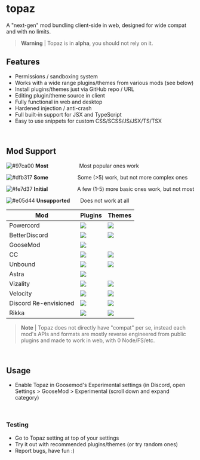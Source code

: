 # topaz
A "next-gen" mod bundling client-side in web, designed for wide compat and with no limits.

> **Warning** |
> Topaz is in **alpha**, you should not rely on it.

## Features
- Permissions / sandboxing system
- Works with a wide range plugins/themes from various mods (see below)
- Install plugins/themes just via GitHub repo / URL
- Editing plugin/theme source in client
- Fully functional in web and desktop
- Hardened injection / anti-crash
- Full built-in support for JSX and TypeScript
- Easy to use snippets for custom CSS/SCSS/JS/JSX/TS/TSX

<br>

## Mod Support
![#97ca00](https://via.placeholder.com/15/97ca00/97ca00.png) **Most**&nbsp;&nbsp;&nbsp;&nbsp;&nbsp;&nbsp;&nbsp;&nbsp;&nbsp;&nbsp;&nbsp;&nbsp;&nbsp;&nbsp;&nbsp;&nbsp;&nbsp;&nbsp;&nbsp;&nbsp; Most popular ones work

![#dfb317](https://via.placeholder.com/15/dfb317/dfb317.png) **Some**&nbsp;&nbsp;&nbsp;&nbsp;&nbsp;&nbsp;&nbsp;&nbsp;&nbsp;&nbsp;&nbsp;&nbsp;&nbsp;&nbsp;&nbsp;&nbsp;&nbsp;&nbsp;&nbsp; Some (>5) work, but not more complex ones

![#fe7d37](https://via.placeholder.com/15/fe7d37/fe7d37.png) **Initial**&nbsp;&nbsp;&nbsp;&nbsp;&nbsp;&nbsp;&nbsp;&nbsp;&nbsp;&nbsp;&nbsp;&nbsp;&nbsp;&nbsp;&nbsp;&nbsp;&nbsp;&nbsp;&nbsp; A few (1-5) more basic ones work, but not most

![#e05d44](https://via.placeholder.com/15/e05d44/e05d44.png) **Unsupported**&nbsp;&nbsp;&nbsp;&nbsp;&nbsp;&nbsp; Does not work at all


| Mod | Plugins | Themes |
| --- | ------- | ------ |
| Powercord | ![](https://img.shields.io/badge/some-yellow?style=for-the-badge) | ![](https://img.shields.io/badge/some-yellow?style=for-the-badge) |
| BetterDiscord | ![](https://img.shields.io/badge/some-yellow?style=for-the-badge) | ![](https://img.shields.io/badge/most-green?style=for-the-badge) |
| GooseMod | ![](https://img.shields.io/badge/most-green?style=for-the-badge) |  |
| CC | ![](https://img.shields.io/badge/some-yellow?style=for-the-badge) | ![](https://img.shields.io/badge/unsupported-red?style=for-the-badge) |
| Unbound | ![](https://img.shields.io/badge/initial-orange?style=for-the-badge) | ![](https://img.shields.io/badge/unsupported-red?style=for-the-badge) |
| Astra | ![](https://img.shields.io/badge/some-yellow?style=for-the-badge) |  |
| Vizality | ![](https://img.shields.io/badge/initial-orange?style=for-the-badge) | ![](https://img.shields.io/badge/unsupported-red?style=for-the-badge) |
| Velocity | ![](https://img.shields.io/badge/most-green?style=for-the-badge) | ![](https://img.shields.io/badge/most-green?style=for-the-badge) |
| Discord Re-envisioned | ![](https://img.shields.io/badge/most-green?style=for-the-badge) | ![](https://img.shields.io/badge/most-green?style=for-the-badge) |
| Rikka | ![](https://img.shields.io/badge/initial-orange?style=for-the-badge) | ![](https://img.shields.io/badge/unsupported-red?style=for-the-badge) |

> **Note** |
> Topaz does not directly have "compat" per se, instead each mod's APIs and formats are mostly reverse engineered from public plugins and made to work in web, with 0 Node/FS/etc.

<br>

## Usage
- Enable Topaz in Goosemod's Experimental settings (in Discord, open Settings > GooseMod > Experimental (scroll down and expand category)

<br>

### Testing

- Go to Topaz setting at top of your settings
- Try it out with recommended plugins/themes (or try random ones)
- Report bugs, have fun :)
